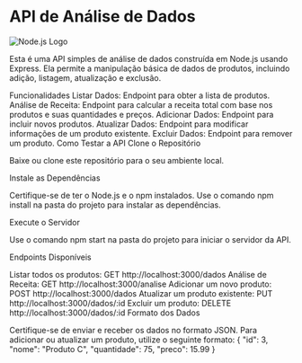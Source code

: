 # API de Análise de Dados
![Node.js Logo](https://upload.wikimedia.org/wikipedia/commons/thumb/d/d9/Node.js_logo.svg/200px-Node.js_logo.svg.png)

Esta é uma API simples de análise de dados construída em Node.js usando Express. Ela permite a manipulação básica de dados de produtos, incluindo adição, listagem, atualização e exclusão.

Funcionalidades
Listar Dados: Endpoint para obter a lista de produtos.
Análise de Receita: Endpoint para calcular a receita total com base nos produtos e suas quantidades e preços.
Adicionar Dados: Endpoint para incluir novos produtos.
Atualizar Dados: Endpoint para modificar informações de um produto existente.
Excluir Dados: Endpoint para remover um produto.
Como Testar a API
Clone o Repositório

Baixe ou clone este repositório para o seu ambiente local.

Instale as Dependências

Certifique-se de ter o Node.js e o npm instalados. Use o comando npm install na pasta do projeto para instalar as dependências.

Execute o Servidor

Use o comando npm start na pasta do projeto para iniciar o servidor da API.

Endpoints Disponíveis

Listar todos os produtos: GET http://localhost:3000/dados
Análise de Receita: GET http://localhost:3000/analise
Adicionar um novo produto: POST http://localhost:3000/dados
Atualizar um produto existente: PUT http://localhost:3000/dados/:id
Excluir um produto: DELETE http://localhost:3000/dados/:id
Formato dos Dados

Certifique-se de enviar e receber os dados no formato JSON. Para adicionar ou atualizar um produto, utilize o seguinte formato:
{
  "id": 3,
  "nome": "Produto C",
  "quantidade": 75,
  "preco": 15.99
}
